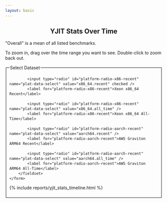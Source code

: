 ```yaml
---
layout: basic
---
```

<script src="https://d3js.org/d3.v5.js"></script>

<h2 style="text-align: center;">YJIT Stats Over Time</h2>

<p>
  "Overall" is a mean of all listed benchmarks.
</p>

<p>
  To zoom in, drag over the time range you want to see. Double-click to zoom back out.
</p>

<script>
var timeParser = d3.timeParse("%Y %m %d %H %M %S");
var timePrinter = d3.timeFormat("%b %d %I%p");
var data_series;
var all_series_time_range;

document.timeline_data = {} // For sharing data w/ handlers
</script>

<div class="timeline_report">
    <img class="graph-loading" src="/images/loading.gif" height="32" width="32" style="display: none" />
    <div class="graph-error" style="display: none"><span style="color: red; font-size: 300%;">Error Loading Data (please reload page)</span></div>
    <form>
        <fieldset id="plat-select-fieldset" style="border: 1px solid black">
            <legend>Select Dataset</legend>

            <input type="radio" id="platform-radio-x86-recent" name="plat-data-select" value="x86_64.recent" checked />
            <label for="platform-radio-x86-recent">Xeon x86_64 Recent</label>

            <input type="radio" id="platform-radio-x86-recent" name="plat-data-select" value="x86_64.all_time" />
            <label for="platform-radio-x86-recent">Xeon x86_64 All-Time</label>

            <input type="radio" id="platform-radio-aarch-recent" name="plat-data-select" value="aarch64.recent" />
            <label for="platform-radio-aarch-recent">AWS Graviton ARM64 Recent</label>

            <input type="radio" id="platform-radio-aarch-recent" name="plat-data-select" value="aarch64.all_time" />
            <label for="platform-radio-aarch-recent">AWS Graviton ARM64 All-Time</label>
        </fieldset>
    </form>
{% include reports/yjit_stats_timeline.html %}
</div>

<script>
    // D3 line graph is based on https://www.d3-graph-gallery.com/graph/line_basic.html

    // set the dimensions and margins of the graph
    var margin = {top: 10, right: 30, bottom: 70, left: 40},
        width = 800 - margin.left - margin.right,
        height = 400 - margin.top - margin.bottom;

    // append the svg object to the body of the page
    var svg = d3.select("#timeline_rs_chart")
    .append("svg")
        .attr("viewBox", "0 0 " + (width + margin.left + margin.right) + " " + (height + margin.top + margin.bottom))
        .attr("xmlns", "http://www.w3.org/2000/svg")
        .attr("xmlns:xlink", "http://www.w3.org/1999/xlink")
        //.attr("width", width + margin.left + margin.right)
        //.attr("height", height + margin.top + margin.bottom)
    .append("g")
        .attr("transform",
            "translate(" + margin.left + "," + margin.top + ")");

    // Add X axis --> it is a date format
    var x = d3.scaleTime()
        .domain([0, 1])
        .range([ 0, width ]);
    //.domain(d3.extent(all_series_time_range))
    document.timeline_data.x_axis_function = x; /* Export for the event handlers */
    var xAxis = d3.axisBottom(x);
    var xAxisGroup = svg.append("g")
        .attr("transform", "translate(0," + height + ")")
        .attr("class", "x_axis_group")
        .call(xAxis);
    xAxisGroup.selectAll("text")
        .attr("transform", "rotate(-60)")
        .style("text-anchor", "end");
    document.timeline_data.x_axis = xAxis;
    document.timeline_data.x_axis_group = xAxisGroup;

    // Add Y axis
    var y = d3.scaleLinear()
        .domain([0, 1.0])  // Dynamically generate later
        .range([ height, 0 ]);
    document.timeline_data.y_axis_function = y; /* Export for the event handlers */
    document.timeline_data.y_axis = d3.axisLeft(y);
    let formatValue = d3.format(".2s");
    document.timeline_data.y_axis.tickFormat(function (d) { return formatValue(d); });
    document.timeline_data.top_svg_group = svg.append("g")
        .call(document.timeline_data.y_axis);

    var clip = svg.append("defs").append("svg:clipPath")
        .attr("id", "clip")
        .append("svg:rect")
        .attr("width", width + 30 )
        .attr("height", height )
        .attr("x", 0)
        .attr("y", 0);

    // Code borrowed from https://d3-graph-gallery.com/graph/line_brushZoom.html
    var idleTimeout = null;

    function idled() { idleTimeout = null; }

    function updateChart() {

        const extent = d3.event.selection

        // If no selection, back to initial coordinate. Otherwise, update X axis domain
        if (!extent) {
            if (!idleTimeout) {
                return (idleTimeout = setTimeout(idled, 350)); // This allows to wait a little bit
            }
            x.domain(d3.extent(all_series_time_range));
        } else {
            x.domain([x.invert(extent[0]), x.invert(extent[1])]);
            // Remove the grey brush area as soon as the selection has been done
            document.timeline_data.top_svg_group.select(".brush").call(brush.move, null);
        }
        // Update axis and circle position
        // Note: this doesn't seem to work with the other update function. Why not?
        xAxisGroup.transition().duration(1000).call(xAxis)
        svg
            .selectAll(".centerdot.circle")
            .transition().duration(1000)
            .attr("cx", function(d) { return x(d.time) } )
            .attr("cy", function(d) { return y(d[document.timeline_data.current_stat]) } )

        svg
            .selectAll(".line")
            .transition().duration(1000)
            .attr("d", d3.line()
                .x(function(d) { return x(d.time) })
                .y(function(d) { return y(d[document.timeline_data.current_stat]) })
            );
    }

    var brush = d3.brushX()                 // Add the brush feature using the d3.brush function
        .extent( [ [0,0], [width,height] ] ) // initialise the brush area: start at 0,0 and finishes at width,height: it means I select the whole graph area
        .on("end", updateChart);

    document.timeline_data.top_svg_group
        .append("g")
        .attr("class", "brush")
        .call(brush);

    function updateDomainsAndAxesFromData() {
        // Find the new data scale based on visible series
        var minY = 0.0;
        var maxY = 1.0;
        var minX = data_series[0].time_range[0];
        var maxX = data_series[0].time_range[1];
        data_series.forEach(function (series) {
            let valueRange = series.value_range[document.timeline_data.current_stat];
            if(series.visible && valueRange[0] < minY) {
                minY = valueRange[0];
            }
            if(series.visible && valueRange[1] > maxY) {
                maxY = valueRange[1];
            }
            if(series.visible && series.time_range[0] < minX) {
                minX = series.time_range[0];
            }
            if(series.visible && series.time_range[1] > maxX) {
                maxX = series.time_range[1];
            }
        });
        var yAxis = document.timeline_data.y_axis;
        var yAxisFunc = document.timeline_data.y_axis_function;

        var xAxis = document.timeline_data.x_axis;
        var xAxisFunc = document.timeline_data.x_axis_function;

        yAxisFunc.domain([minY, maxY]);
        yAxis.scale(yAxisFunc);
        document.timeline_data.top_svg_group.call(yAxis);

        xAxisFunc.domain([minX, maxX]);
        xAxis.scale(xAxisFunc);
        document.timeline_data.x_axis_group.call(xAxis);

        all_series_time_range = [minX, maxX];
    }

    // Using JS values like data_series, update the SVG graph data
    function updateGraphFromData() {
        updateDomainsAndAxesFromData();

        // Add top-level SVG groups for data series
        svg.selectAll("g.svg_tl_data")
            .data(data_series, (item) => item.name)
            .join("g")
                .attr("class", d => "svg_tl_data " + d.name)
                .attr("visibility", d => d.visible ? "visible" : "hidden")
                ;

        data_series.forEach(function(item) {
            var group = svg.select("svg g.svg_tl_data." + item.name);

            // Add the graph line
            var lines = group.selectAll("path")
                .data([item.data])
                .join("path")
                .attr("class", "line")
                .attr("fill", "none")
                .attr("stroke", item.color)
                .attr("stroke-width", 1.5)
                .attr("d", d3.line()
                .x(function(d) { return x(d.time) })
                .y(function(d) { return y(d[document.timeline_data.current_stat]) })
                ).attr("clip-path", "url(#clip)");

            // Add a circle at each datapoint
            var circles = group.selectAll("circle.centerdot." + item.name)
                .data(item.data, (d) => d.time).join("circle")
                .attr("class", "circle centerdot " + item.name)
                .attr("fill", item.color)
                .attr("r", 1.5)
                .attr("cx", function(d) { return x(d.time) } )
                .attr("cy", function(d) { return y(d[document.timeline_data.current_stat]) } )
                .attr("data-tooltip", function(d) {
                    return item.benchmark + " at " + timePrinter(d.time) + ": " +
                        (d[document.timeline_data.current_stat]).toFixed(1) +
                        "<br/>" + item.platform + " Ruby " + d.ruby_desc;
                })
                .attr("clip-path", "url(#clip)");
        });
    }

    function rescaleGraphFromFetchedData() {
        updateAllFromCheckboxes();
        updateGraphFromData();
    }

    function setRequestPending() {
        var loader = document.querySelector(".graph-loading");
        loader.style.display = "block";
        var error = document.querySelector(".graph-error");
        error.style.display = "none";
    }

    function setRequestFinished() {
        var loader = document.querySelector(".graph-loading");
        loader.style.display = "none";
        var error = document.querySelector(".graph-error");
        error.style.display = "none";
    }

    function setRequestError() {
        var loader = document.querySelector(".graph-loading");
        loader.style.display = "none";
        var error = document.querySelector(".graph-error");
        error.style.display = "block";
    }

    // Default to x86_64 recent-only data
    setRequestPending();
    fetch("/reports/timeline/yjit_stats_timeline.data.x86_64.recent.js").then(function (response) {
        if(response.ok) {
            return response.text().then(function (data) {
                setRequestFinished();
                eval(data);
                updateGraphFromData();
                rescaleGraphFromFetchedData();

                var handler = function(event) {
                    // Did they click a platform radio button? If not, we ignore it.
                    if(!event.target.matches('#plat-select-fieldset input[type="radio"]')) return;

                    setRequestPending();
                    var newDataSet = event.target.value;
                    fetch("/reports/timeline/yjit_stats_timeline.data." + newDataSet + ".js").then(function(response) {
                        if(response.ok) {
                            return response.text().then(function(data) {
                                setRequestFinished();
                                eval(data);
                                rescaleGraphFromFetchedData();
                            });
                        } else {
                            setRequestError();
                        }
                    });
                };
                // If anybody clicks a platform radio button, send a new request and cancel the old one, if any.
                document.addEventListener('click', handler);
            });
        } else {
            setRequestError();
        }
    });

    // Handle legend, checkboxes and stats dropdown
    document.getElementById("bottom_selection_checkboxes").style.display = "block";
    var checkboxes = document.querySelectorAll("#bottom_selection_checkboxes li input");
    var stats_select = document.getElementById("stat_field_dropdown_select");

    function setHashParamFromCheckboxes() {
        //console.log("setHashParamFromCheckboxes");
        var newHash = document.timeline_data.current_stat;
        checkboxes.forEach(function (cb) {
            if(cb.checked) {
                var bench = cb.getAttribute("data-benchmark");
                newHash += "+" + bench
            }
        });

        window.location.hash = newHash;
    }

    function setCheckboxesFromHashParam() {
        var hash = window.location.hash;
        var benchmarks = hash.slice(1).split("+");
        document.timeline_data.current_stat = benchmarks.shift();
        stats_select.value = document.timeline_data.current_stat;

        var benchHash = {};
        benchmarks.forEach(function (bench) {
            benchHash[bench] = true;
        });

        checkboxes.forEach(function (cb) {
            var bench = cb.getAttribute("data-benchmark");
            if(benchHash[bench]) {
                if(!cb.checked) {
                    cb.checked = true;
                }
            } else {
                if(cb.checked) {
                    cb.checked = false;
                }
            }
        });
    }

    function updateAllFromCheckboxes() {
        checkboxes.forEach(function (cb) {
            updateAllFromCheckbox(cb);
        });
    }

    function updateAllFromCheckbox(cb) {
        var bench = cb.getAttribute("data-benchmark");
        var legendBox = document.querySelector("#timeline_legend_child li[data-benchmark=\"" + bench + "\"]");
        var graphSeries = document.querySelector("svg g.prod_ruby_with_yjit-" + bench);

        var thisDataSeries;
        if(data_series) {
            data_series.forEach(function (series) {
                if(series.config == (series.platform + "_prod_ruby_with_yjit") && series.benchmark == bench) {
                    thisDataSeries = series;
                }
            });
        }

        if(cb.checked) {
            /* Make series visible */
            if(thisDataSeries) { thisDataSeries.visible = true; }
            legendBox.style.display = "inline-block";
            if(graphSeries) { graphSeries.style.visibility = "visible"; }
        } else {
            /* Make series invisible */
            if(thisDataSeries) { thisDataSeries.visible = false; }
            legendBox.style.display = "none";
            if(graphSeries) { graphSeries.style.visibility = "hidden"; }
        }

    }

    window.addEventListener("hashchange", function () {
        setCheckboxesFromHashParam();
        updateAllFromCheckboxes();
    });
    stats_select.addEventListener("change", function () {
        // Set up new timeline_data.current_stat
        document.timeline_data.current_stat = stats_select.value;
        console.log("Setting current stat to", document.timeline_data.current_stat);

        setHashParamFromCheckboxes(); // new current_stat goes into the hashparam
        updateGraphFromData();
    });

    setCheckboxesFromHashParam();
    updateAllFromCheckboxes();

    checkboxes.forEach(function (cb) {
        cb.addEventListener('change', function (event) {
            updateAllFromCheckbox(this);
            updateGraphFromData();
            setHashParamFromCheckboxes();
        });
    });
</script>
